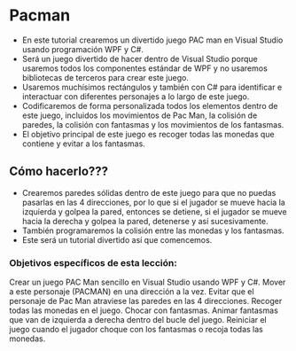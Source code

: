 # Pacman

- En este tutorial crearemos un divertido juego PAC man en Visual Studio usando programación WPF y C#. 
- Será un juego divertido de hacer dentro de Visual Studio porque usaremos todos los componentes estándar de WPF y no usaremos bibliotecas de terceros para crear este juego. 
- Usaremos muchísimos rectángulos y también con C# para identificar e interactuar con diferentes personajes a lo largo de este juego.
- Codificaremos de forma personalizada todos los elementos dentro de este juego, incluidos los movimientos de Pac Man, la colisión de paredes, la colisión con fantasmas y los movimientos de los fantasmas. 
- El objetivo principal de este juego es recoger todas las monedas que contiene y evitar a los fantasmas.

## Cómo hacerlo???

- Crearemos paredes sólidas dentro de este juego para que no puedas pasarlas en las 4 direcciones, por lo que si el jugador se mueve hacia la izquierda y golpea la pared, entonces se detiene, si el jugador se mueve hacia la derecha y golpea la pared, detenerse y así sucesivamente.
- También programaremos la colisión entre las monedas y los fantasmas.
- Este será un tutorial divertido así que comencemos.

### Objetivos específicos de esta lección:

Crear un juego PAC Man sencillo en Visual Studio usando WPF y C#.
Mover a este personaje (PACMAN) en una dirección a la vez.
Evitar que el personaje de Pac Man atraviese las paredes en las 4 direcciones.
Recoger todas las monedas en el juego.
Chocar con fantasmas.
Animar fantasmas que van de izquierda a derecha dentro del bucle del juego.
Reiniciar el juego cuando el jugador choque con los fantasmas o recoja todas las monedas.
